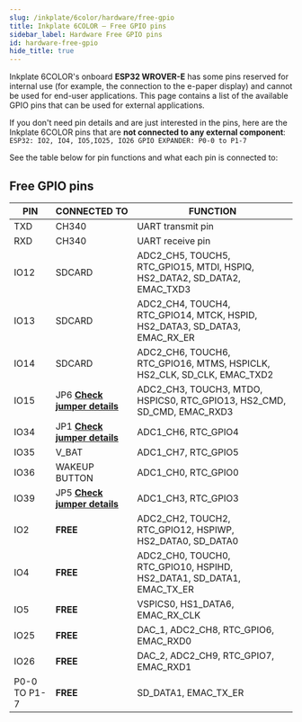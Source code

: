 ```yaml
---  
slug: /inkplate/6color/hardware/free-gpio  
title: Inkplate 6COLOR – Free GPIO pins  
sidebar_label: Hardware Free GPIO pins  
id: hardware-free-gpio  
hide_title: true 
---
```


Inkplate 6COLOR's onboard **ESP32 WROVER-E** has some pins reserved for internal use (for example, the connection to the e-paper display) and cannot be used for end-user applications. This page contains a list of the available GPIO pins that can be used for external applications.

If you don't need pin details and are just interested in the pins, here are the Inkplate 6COLOR pins that are **not connected to any external component**:
``ESP32: IO2, IO4, IO5,IO25, IO26 GPIO EXPANDER: P0-0 to P1-7``

<CenteredImage src="/img/6color/free-gpio.webp" alt="Inkplate 6color free pins" caption="Inkplate 6color free pins" />

See the table below for pin functions and what each pin is connected to:

## Free GPIO pins



| **PIN**      | **CONNECTED TO** | **FUNCTION**                                                               |
|--------------|------------------|----------------------------------------------------------------------------|
| TXD          | CH340            | UART transmit pin                                                          |
| RXD          | CH340            | UART receive pin                                                           |
| IO12         | SDCARD           | ADC2_CH5, TOUCH5, RTC_GPIO15, MTDI, HSPIQ, HS2_DATA2, SD_DATA2, EMAC_TXD3 |
| IO13         | SDCARD           | ADC2_CH4, TOUCH4, RTC_GPIO14, MTCK, HSPID, HS2_DATA3, SD_DATA3, EMAC_RX_ER |
| IO14         | SDCARD           | ADC2_CH6, TOUCH6, RTC_GPIO16, MTMS, HSPICLK, HS2_CLK, SD_CLK, EMAC_TXD2    |
| IO15         | JP6 [**Check jumper details**](/documentation/inkplate/6color/hardware/jumpers/#board-jumpers)             | ADC2_CH3, TOUCH3, MTDO, HSPICS0, RTC_GPIO13, HS2_CMD, SD_CMD, EMAC_RXD3    |
| IO34         | JP1 [**Check jumper details**](/documentation/inkplate/6color/hardware/jumpers/#board-jumpers)             | ADC1_CH6, RTC_GPIO4                                                        |
| IO35         | V_BAT            | ADC1_CH7, RTC_GPIO5                                                        |
| IO36         | WAKEUP BUTTON    | ADC1_CH0, RTC_GPIO0                                                        |
| IO39         | JP5 [**Check jumper details**](/documentation/inkplate/6color/hardware/jumpers/#board-jumpers)           | ADC1_CH3, RTC_GPIO3                                                        |
| IO2          | **FREE**         | ADC2_CH2, TOUCH2, RTC_GPIO12, HSPIWP, HS2_DATA0, SD_DATA0                  |
| IO4          | **FREE**         | ADC2_CH0, TOUCH0, RTC_GPIO10, HSPIHD, HS2_DATA1, SD_DATA1, EMAC_TX_ER      |
| IO5          | **FREE**         | VSPICS0, HS1_DATA6, EMAC_RX_CLK                                            |
| IO25         | **FREE**         | DAC_1, ADC2_CH8, RTC_GPIO6, EMAC_RXD0                                      |
| IO26         | **FREE**         | DAC_2, ADC2_CH9, RTC_GPIO7, EMAC_RXD1                                      |
| P0-0 TO P1-7 | **FREE**         | SD_DATA1, EMAC_TX_ER                                                       |
